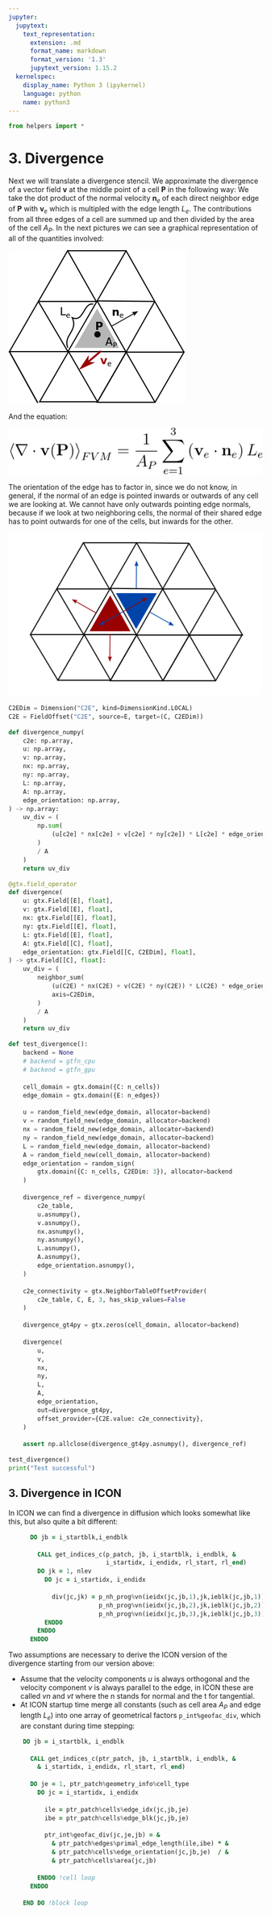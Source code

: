 ```yaml
---
jupyter:
  jupytext:
    text_representation:
      extension: .md
      format_name: markdown
      format_version: '1.3'
      jupytext_version: 1.15.2
  kernelspec:
    display_name: Python 3 (ipykernel)
    language: python
    name: python3
---
```


```python
from helpers import *
```

# 3. Divergence


Next we will translate a divergence stencil. We approximate the divergence of a vector field $\mathbf{v}$ at the middle point of a cell $\mathbf{P}$ in the following way: We take the dot product of the normal velocity $\mathbf{n}_e$ of each direct neighbor edge of $\mathbf{P}$  with $\mathbf{v}_e$ which is multipled with the edge length $L_e$. The contributions from all three edges of a cell are summed up and then divided by the area of the cell $A_P$. In the next pictures we can see a graphical representation of all of the quantities involved:

![](../divergence_picture.png "Divergence")

And the equation:

![](../divergence_formula.png "Divergence")

The orientation of the edge has to factor in, since we do not know, in general, if the normal of an edge is pointed inwards or outwards of any cell we are looking at. We cannot have only outwards pointing edge normals, because if we look at two neighboring cells, the normal of their shared edge has to point outwards for one of the cells, but inwards for the other.

![](../edge_orientation.png "Edge Orientation")


```python
C2EDim = Dimension("C2E", kind=DimensionKind.LOCAL)
C2E = FieldOffset("C2E", source=E, target=(C, C2EDim))
```

```python
def divergence_numpy(
    c2e: np.array,
    u: np.array,
    v: np.array,
    nx: np.array,
    ny: np.array,
    L: np.array,
    A: np.array,
    edge_orientation: np.array,
) -> np.array:
    uv_div = (
        np.sum(
            (u[c2e] * nx[c2e] + v[c2e] * ny[c2e]) * L[c2e] * edge_orientation, axis=1
        )
        / A
    )
    return uv_div
```

```python
@gtx.field_operator
def divergence(
    u: gtx.Field[[E], float],
    v: gtx.Field[[E], float],
    nx: gtx.Field[[E], float],
    ny: gtx.Field[[E], float],
    L: gtx.Field[[E], float],
    A: gtx.Field[[C], float],
    edge_orientation: gtx.Field[[C, C2EDim], float],
) -> gtx.Field[[C], float]:
    uv_div = (
        neighbor_sum(
            (u(C2E) * nx(C2E) + v(C2E) * ny(C2E)) * L(C2E) * edge_orientation,
            axis=C2EDim,
        )
        / A
    )
    return uv_div
```

```python
def test_divergence():
    backend = None
    # backend = gtfn_cpu
    # backend = gtfn_gpu

    cell_domain = gtx.domain({C: n_cells})
    edge_domain = gtx.domain({E: n_edges})

    u = random_field_new(edge_domain, allocator=backend)
    v = random_field_new(edge_domain, allocator=backend)
    nx = random_field_new(edge_domain, allocator=backend)
    ny = random_field_new(edge_domain, allocator=backend)
    L = random_field_new(edge_domain, allocator=backend)
    A = random_field_new(cell_domain, allocator=backend)
    edge_orientation = random_sign(
        gtx.domain({C: n_cells, C2EDim: 3}), allocator=backend
    )

    divergence_ref = divergence_numpy(
        c2e_table,
        u.asnumpy(),
        v.asnumpy(),
        nx.asnumpy(),
        ny.asnumpy(),
        L.asnumpy(),
        A.asnumpy(),
        edge_orientation.asnumpy(),
    )

    c2e_connectivity = gtx.NeighborTableOffsetProvider(
        c2e_table, C, E, 3, has_skip_values=False
    )

    divergence_gt4py = gtx.zeros(cell_domain, allocator=backend)

    divergence(
        u,
        v,
        nx,
        ny,
        L,
        A,
        edge_orientation,
        out=divergence_gt4py,
        offset_provider={C2E.value: c2e_connectivity},
    )

    assert np.allclose(divergence_gt4py.asnumpy(), divergence_ref)
```

```python
test_divergence()
print("Test successful")
```

## 3. Divergence in ICON


In ICON we can find a divergence in diffusion which looks somewhat like this, but also quite a bit different:

```fortran
      DO jb = i_startblk,i_endblk

        CALL get_indices_c(p_patch, jb, i_startblk, i_endblk, &
                           i_startidx, i_endidx, rl_start, rl_end)
        DO jk = 1, nlev
          DO jc = i_startidx, i_endidx

            div(jc,jk) = p_nh_prog%vn(ieidx(jc,jb,1),jk,ieblk(jc,jb,1))*p_int%geofac_div(jc,1,jb) + &
                         p_nh_prog%vn(ieidx(jc,jb,2),jk,ieblk(jc,jb,2))*p_int%geofac_div(jc,2,jb) + &
                         p_nh_prog%vn(ieidx(jc,jb,3),jk,ieblk(jc,jb,3))*p_int%geofac_div(jc,3,jb)
          ENDDO
        ENDDO
      ENDDO
```

Two assumptions are necessary to derive the ICON version of the divergence starting from our version above:
* Assume that the velocity components $u$ is always orthogonal and the velocity component $v$ is always parallel to the edge, in ICON these are called $vn$ and $vt$ where the n stands for normal and the t for tangential.
* At ICON startup time merge all constants (such as cell area $A_P$ and edge length $L_e$) into one array of geometrical factors `p_int%geofac_div`, which are constant during time stepping:

```fortran
    DO jb = i_startblk, i_endblk

      CALL get_indices_c(ptr_patch, jb, i_startblk, i_endblk, &
        & i_startidx, i_endidx, rl_start, rl_end)

      DO je = 1, ptr_patch%geometry_info%cell_type
        DO jc = i_startidx, i_endidx

          ile = ptr_patch%cells%edge_idx(jc,jb,je)
          ibe = ptr_patch%cells%edge_blk(jc,jb,je)

          ptr_int%geofac_div(jc,je,jb) = &
            & ptr_patch%edges%primal_edge_length(ile,ibe) * &
            & ptr_patch%cells%edge_orientation(jc,jb,je)  / &
            & ptr_patch%cells%area(jc,jb)

        ENDDO !cell loop
      ENDDO

    END DO !block loop

```
